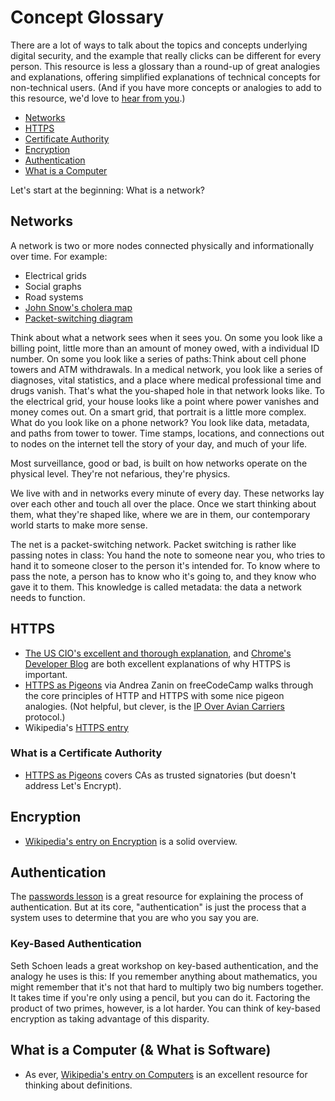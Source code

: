 # Concept Glossary

There are a lot of ways to talk about the topics and concepts underlying digital security, and the example that really clicks can be different for every person. This resource is less a glossary than a round-up of great analogies and explanations, offering simplified explanations of technical concepts for non-technical users. (And if you have more concepts or analogies to add to this resource, we'd love to [hear from you](mailto:fieldguide@opennews.org).)

* [Networks](#networks)
* [HTTPS](#https)
* [Certificate Authority](#certificate-authority)
* [Encryption](#encryption)
* [Authentication](#authentication)
* [What is a Computer](#what-is-a-computer)

Let's start at the beginning: What is a network?

## Networks

A network is two or more nodes connected physically and informationally over time. For example:

* Electrical grids
* Social graphs
* Road systems
* [John Snow's cholera map](https://www.theguardian.com/news/datablog/2013/mar/15/john-snow-cholera-map)
* [Packet-switching diagram](https://en.wikipedia.org/wiki/Packet_switching#/media/File:Packet_Switching.gif)

Think about what a network sees when it sees you. On some you look like a billing point, little more than an amount of money owed, with a individual ID number. On some you look like a series of paths: Think about cell phone towers and ATM withdrawals. In a medical network, you look like a series of diagnoses, vital statistics, and a place where medical professional time and drugs vanish. That's what the you-shaped hole in that network looks like. To the electrical grid, your house looks like a point where power vanishes and money comes out. On a smart grid, that portrait is a little more complex. What do you look like on a phone network? You look like data, metadata, and paths from tower to tower. Time stamps, locations, and connections out to nodes on the internet tell the story of your day, and much of your life.

Most surveillance, good or bad, is built on how networks operate on the physical level. They're not nefarious, they're physics.

We live with and in networks every minute of every day. These networks lay over each other and touch all over the place. Once we start thinking about them, what they're shaped like, where we are in them, our contemporary world starts to make more sense.

The net is a packet-switching network. Packet switching is rather like passing notes in class: You hand the note to someone near you, who tries to hand it to someone closer to the person it's intended for. To know where to pass the note, a person has to know who it's going to, and they know who gave it to them. This knowledge is called metadata: the data a network needs to function.

## HTTPS

* [The US CIO's excellent and thorough explanation](https://https.cio.gov/everything/), and [Chrome's Developer Blog](https://developers.google.com/web/fundamentals/security/encrypt-in-transit/why-https) are both excellent explanations of why HTTPS is important.
* [HTTPS as Pigeons](https://medium.freecodecamp.org/https-explained-with-carrier-pigeons-7029d2193351) via Andrea Zanin on freeCodeCamp walks through the core principles of HTTP and HTTPS with some nice pigeon analogies. (Not helpful, but clever, is the [IP Over Avian Carriers](https://en.wikipedia.org/wiki/IP_over_Avian_Carriers) protocol.)
* Wikipedia's [HTTPS entry](https://en.wikipedia.org/wiki/HTTPS)

### What is a Certificate Authority

* [HTTPS as Pigeons](https://medium.freecodecamp.org/https-explained-with-carrier-pigeons-7029d2193351) covers CAs as trusted signatories (but doesn't address Let's Encrypt).

## Encryption

* [Wikipedia's entry on Encryption](https://en.wikipedia.org/wiki/Encryption) is a solid overview.

## Authentication

The [passwords lesson](Chapter02-06-Passwords.md) is a great resource for explaining the process of authentication. But at its core, "authentication" is just the process that a system uses to determine that you are who you say you are.

### Key-Based Authentication

Seth Schoen leads a great workshop on key-based authentication, and the analogy he uses is this: If you remember anything about mathematics, you might remember that it's not that hard to multiply two big numbers together. It takes time if you're only using a pencil, but you can do it. Factoring the product of two primes, however, is a lot harder. You can think of key-based encryption as taking advantage of this disparity.

## What is a Computer (& What is Software)

* As ever, [Wikipedia's entry on Computers](https://en.wikipedia.org/wiki/Computer) is an excellent resource for thinking about definitions.
